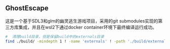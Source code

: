 ## GhostEscape

这是一个基于SDL3和glm的幽灵逃生游戏项目，采用的git submodules实现的第三方库集成，并且在wsl2下通过docker container环境下最终编译运行成功。

```bash
#  清理build目录，但是保留build中的externals目录
find ./build/ -mindepth 1 ! -name 'externals' ! -path './build/externals/*' -exec rm -rf {} +
```